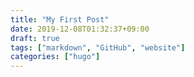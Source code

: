 ```yaml
---
title: "My First Post"
date: 2019-12-08T01:32:37+09:00
draft: true
tags: ["markdown", "GitHub", "website"]
categories: ["hugo"]
---
```


